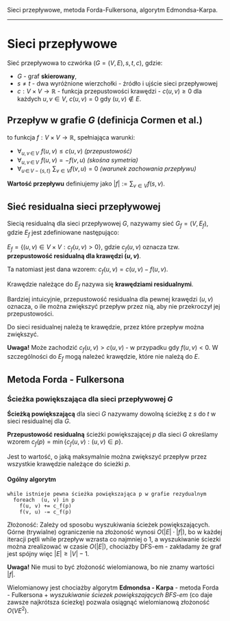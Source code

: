 Sieci przepływowe, metoda Forda-Fulkersona, algorytm Edmondsa-Karpa.

---

# Sieci przepływowe
Sieć przepływowa to czwórka $(G=(V, E),\, s,\, t,\, c)$, gdzie:

* $G$ - graf **skierowany**,
* $s \neq t$ - dwa wyróżnione wierzchołki - źródło i ujście sieci przepływowej
* $c: V \times V \to \mathbb{R}$ - funkcja przepustowości krawędzi - $c(u, v) \geq 0$ dla każdych $u,v \in V$, $c(u, v) = 0$ gdy $(u, v) \notin E$.

## Przepływ w grafie $G$  (definicja Cormen et al.)
to funkcja $f: V \times V \to \mathbb{R}$, spełniająca warunki:

* $\forall_{u, v\, \in\, V}\,\, f(u,v) \leq c(u,v)$ *(przepustowość)*
* $\forall_{u, v\, \in\, V}\,\, f(u,v)  = -f(v, u)$ *(skośna symetria)*
* $\forall_{u\, \in\, V -  \{ s, t \} }  \,\, \sum_{v \in V}f(v, u) = 0$ *(warunek zachowania przepływu)*

**Wartość przepływu** definiujemy jako $|f| := \sum_{v\in V} f(s, v)$.

## Sieć residualna sieci przepływowej
Siecią residualną dla sieci przepływowej $G$, nazywamy sieć $G_f = (V, E_f)$, gdzie $E_f$ jest zdefiniowane następująco:

$E_f =  \left \{ (u, v) \in V \times V : c_f(u, v) > 0 \right \}$, gdzie $c_f(u, v)$ oznacza tzw. **przepustowość residualną dla krawędzi $(u, v)$**.  

Ta natomiast jest dana wzorem: $c_f(u, v) = c(u, v) - f(u, v)$.

Krawędzie należące do $E_f$ nazywa się **krawędziami residualnymi**.  

Bardziej intuicyjnie, przepustowość residualna dla pewnej krawędzi $(u, v)$ oznacza, o ile można zwiększyć przepływ przez nią, aby nie przekroczył jej przepustowości.

Do sieci residualnej należą te krawędzie, przez które przepływ można zwiększyć.

**Uwaga!** Może zachodzić $c_f(u, v) > c(u, v)$ - w przypadku gdy $f(u, v) < 0$. W szczególności do $E_f$ mogą należeć krawędzie, które nie należą do $E$.

## Metoda Forda - Fulkersona
### Ścieżka powiększająca dla sieci przepływowej $G$
**Ścieżką powiększającą** dla sieci $G$ nazywamy dowolną ścieżkę z $s$ do $t$ w sieci residualnej dla $G$.  

**Przepustowość residualną** ścieżki powiększającej $p$ dla sieci $G$ określamy wzorem $c_f(p) = \min \left \{ c_f(u, v): (u, v) \in p \right \}$.

Jest to wartość, o jaką maksymalnie można zwiększyć przepływ przez wszystkie krawędzie należące do ścieżki $p$.

#### Ogólny algorytm
````
while istnieje pewna ścieżka powiększająca p w grafie rezydualnym
  foreach  (u, v) in p 
    f(u, v) += c_f(p)
    f(v, u) -= c_f(p)
````

Złożoność:
Zależy od sposobu wyszukiwania ścieżek powiększających. <br>
Górne (trywialne) ograniczenie na złożoność wynosi $O(|E| \cdot |f|)$, bo w każdej iteracji pętli while przepływ wzrasta co najmniej o 1, a wyszukiwanie ściezki można zrealizować w czasie $O(|E|)$, chociażby DFS-em - zakładamy że graf jest spójny więc $|E| \geq |V| - 1$.

**Uwaga!** Nie musi to być złożoność wielomianowa, bo nie znamy wartości $|f|$. 

Wielomianowy jest chociażby algorytm **Edmondsa - Karpa** - metoda Forda - Fulkersona + *wyszukiwanie ściezek powiększających BFS-em* (co daje zawsze najkrótsza ściezkę) pozwala osiągnąć wielomianową złożoność $O(V E^2)$.
